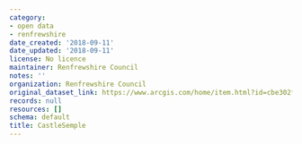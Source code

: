 ```yaml
---
category:
- open data
- renfrewshire
date_created: '2018-09-11'
date_updated: '2018-09-11'
license: No licence
maintainer: Renfrewshire Council
notes: ''
organization: Renfrewshire Council
original_dataset_link: https://www.arcgis.com/home/item.html?id=cbe302f1424f4cfe94524ba37dacf0c2
records: null
resources: []
schema: default
title: CastleSemple
---
```

